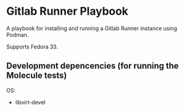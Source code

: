 # Gitlab Runner Playbook
A playbook for installing and running a Gitlab Runner instance using Podman.

Supports Fedora 33.

## Development depencencies (for running the Molecule tests)
OS:
 - libvirt-devel
